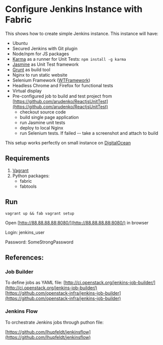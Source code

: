 # Configure Jenkins Instance with Fabric


This shows how to create simple Jenkins instance. This instance will have:

- Ubuntu
- Secured Jenkins with Git plugin
- Node/npm for JS packages
- [Karma](http://karma-runner.github.io/) as a runner for Unit Tests:
    `npm install -g karma`
- [Jasmine](http://pivotal.github.io/jasmine/) as Unit Test framework
- [Grunt](http://gruntjs.com/) as build tool
- Nginx to run static website 
- Selenium Framework ([WTFramework](https://github.com/wiredrive/wtframework))
- Headless Chrome and Firefox for functional tests
- Virtual display
- Pre-configured job to build and test project from [https://github.com/arudenko/ReactjsUnitTest](https://github.com/arudenko/ReactjsUnitTest)
    - checkout source code
    - build single page application
    - run Jasmine unit tests
    - deploy to local Nginx
    - run Selenium tests. If failed -- take a screenshot and attach to build


This setup works perfectly on small instance on [DigitalOcean](https://www.digitalocean.com/?refcode=8e25ea701943)


## Requirements

1. [Vagrant](http://www.vagrantup.com)
2. Python packages:
    - fabric
    - fabtools

## Run

`vagrant up && fab vagrant setup`

Open [http://88.88.88.88:8080/](http://88.88.88.88:8080/) in browser

Login: jenkins_user

Password: SomeStrongPassword


## References:

### Job Builder

To define jobs as YAML file:
[http://ci.openstack.org/jenkins-job-builder/](http://ci.openstack.org/jenkins-job-builder/)
[https://github.com/openstack-infra/jenkins-job-builder](https://github.com/openstack-infra/jenkins-job-builder)

### Jenkins Flow
To orchestrate Jenkins jobs through puthon file:

[https://github.com/lhupfeldt/jenkinsflow](https://github.com/lhupfeldt/jenkinsflow)

